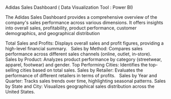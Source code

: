  Adidas Sales Dashboard  ( Data Visualization Tool : Power BI)

The Adidas Sales Dashboard provides a comprehensive overview of the company's sales performance across various dimensions.
It offers insights into overall sales, profitability, product performance, customer demographics, and geographical distribution

Total Sales and Profits: Displays overall sales and profit figures, providing a high-level financial summary.   
Sales by Method: Compares sales performance across different sales channels (online, outlet, in-store).   
Sales by Product: Analyzes product performance by category (streetwear, apparel, footwear) and gender.
Top Performing Cities: Identifies the top-selling cities based on total sales.
Sales by Retailer: Evaluates the performance of different retailers in terms of profits.   
Sales by Year and Quarter: Tracks sales trends over time, highlighting seasonal patterns.
Sales by State and City: Visualizes geographical sales distribution across the United States.
